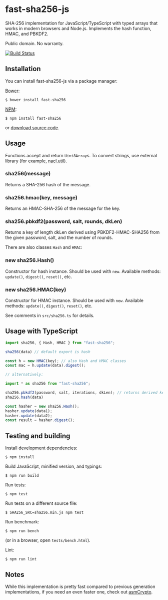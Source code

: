 fast-sha256-js
==============

SHA-256 implementation for JavaScript/TypeScript with typed arrays
that works in modern browsers and Node.js.
Implements the hash function, HMAC, and PBKDF2.

Public domain. No warranty.

[![Build Status](https://travis-ci.org/dchest/fast-sha256-js.svg?branch=master)
](https://travis-ci.org/dchest/fast-sha256-js)


Installation
------------

You can install fast-sha256-js via a package manager:

[Bower](http://bower.io):

    $ bower install fast-sha256

[NPM](https://www.npmjs.org/):

    $ npm install fast-sha256

or [download source code](https://github.com/dchest/fast-sha256-js/releases).


Usage
-----

Functions accept and return `Uint8Array`s.
To convert strings, use external library (for example,
[nacl.util](https://github.com/dchest/tweetnacl-js/)).

### sha256(message)

Returns a SHA-256 hash of the message.


### sha256.hmac(key, message)

Returns an HMAC-SHA-256 of the message for the key.


### sha256.pbkdf2(password, salt, rounds, dkLen)

Returns a key of length dkLen derived using PBKDF2-HMAC-SHA256
from the given password, salt, and the number of rounds.


There are also classes `Hash` and `HMAC`:

### new sha256.Hash()

Constructor for hash instance. Should be used with `new`.
Available methods: `update()`, `digest()`, `reset()`, etc. 

### new sha256.HMAC(key)

Constructor for HMAC instance. Should be used with `new`.
Available methods: `update()`, `digest()`, `reset()`, etc. 

See comments in `src/sha256.ts` for details.


Usage with TypeScript
---------------------

```typescript
import sha256, { Hash, HMAC } from "fast-sha256";

sha256(data) // default export is hash

const h = new HMAC(key); // also Hash and HMAC classes
const mac = h.update(data).digest();

// alternatively:

import * as sha256 from "fast-sha256";

sha256.pbkdf2(password, salt, iterations, dkLen); // returns derived key
sha256.hash(data)

const hasher = new sha256.Hash();
hasher.update(data1);
hasher.update(data2);
const result = hasher.digest();
```


Testing and building
--------------------

Install development dependencies:

    $ npm install

Build JavaScript, minified version, and typings:

    $ npm run build

Run tests:

    $ npm test

Run tests on a different source file:

    $ SHA256_SRC=sha256.min.js npm test

Run benchmark:

    $ npm run bench

(or in a browser, open `tests/bench.html`).

Lint:

    $ npm run lint


Notes
-----

While this implementation is pretty fast compared to previous generation
implementations, if you need an even faster one, check out
[asmCrypto](https://github.com/vibornoff/asmcrypto.js).
